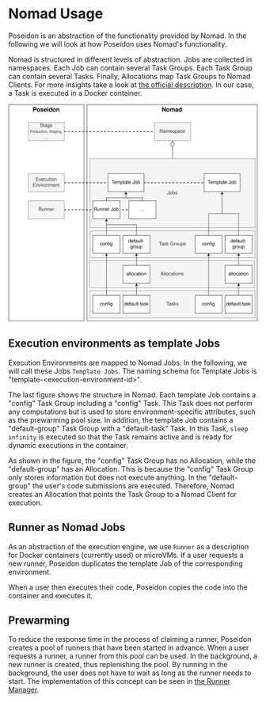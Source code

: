 # Nomad Usage

Poseidon is an abstraction of the functionality provided by Nomad. In the following we will look at how Poseidon uses Nomad's functionality.

Nomad is structured in different levels of abstraction. Jobs are collected in namespaces. Each Job can contain several Task Groups. Each Task Group can contain several Tasks. Finally, Allocations map Task Groups to Nomad Clients. For more insights take a look at [the official description](https://www.nomadproject.io/docs/internals/architecture).
In our case, a Task is executed in a Docker container.

![Overview Poseidon-Nomad mapping](ressources/OverviewPoseidonNomadMapping.png)

## Execution environments as template Jobs

Execution Environments are mapped to Nomad Jobs. In the following, we will call these Jobs `Template Jobs`.
The naming schema for Template Jobs is "template-\<execution-environment-id\>".

The last figure shows the structure in Nomad.
Each template Job contains a "config" Task Group including a "config" Task. This Task does not perform any computations but is used to store environment-specific attributes, such as the prewarming pool size.
In addition, the template Job contains a "default-group" Task Group with a "default-task" Task. In this Task, `sleep infinity` is executed so that the Task remains active and is ready for dynamic executions in the container.

As shown in the figure, the "config" Task Group has no Allocation, while the "default-group" has an Allocation.
This is because the "config" Task Group only stores information but does not execute anything.
In the "default-group" the user's code submissions are executed. Therefore, Nomad creates an Allocation that points the Task Group to a Nomad Client for execution.

## Runner as Nomad Jobs

As an abstraction of the execution engine, we use `Runner` as a description for Docker containers (currently used) or microVMs.
If a user requests a new runner, Poseidon duplicates the template Job of the corresponding environment.

When a user then executes their code, Poseidon copies the code into the container and executes it.

## Prewarming

To reduce the response time in the process of claiming a runner, Poseidon creates a pool of runners that have been started in advance.
When a user requests a runner, a runner from this pool can be used.
In the background, a new runner is created, thus replenishing the pool.
By running in the background, the user does not have to wait as long as the runner needs to start.
The implementation of this concept can be seen in [the Runner Manager](internal/runner/manager.go).
